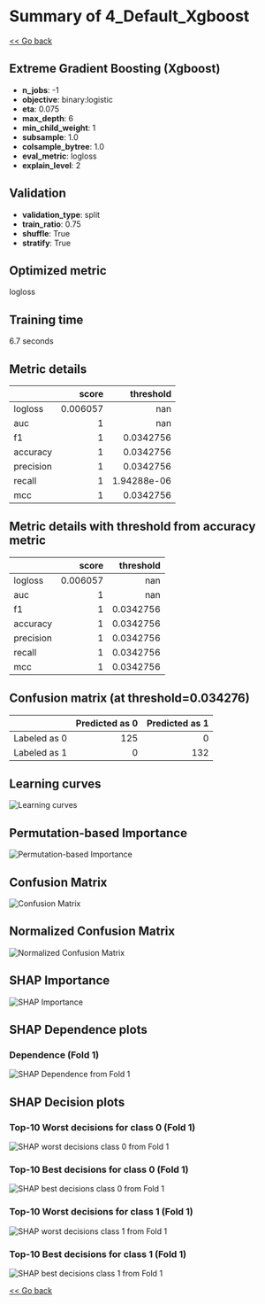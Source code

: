 # Summary of 4_Default_Xgboost

[<< Go back](../README.md)


## Extreme Gradient Boosting (Xgboost)
- **n_jobs**: -1
- **objective**: binary:logistic
- **eta**: 0.075
- **max_depth**: 6
- **min_child_weight**: 1
- **subsample**: 1.0
- **colsample_bytree**: 1.0
- **eval_metric**: logloss
- **explain_level**: 2

## Validation
 - **validation_type**: split
 - **train_ratio**: 0.75
 - **shuffle**: True
 - **stratify**: True

## Optimized metric
logloss

## Training time

6.7 seconds

## Metric details
|           |    score |     threshold |
|:----------|---------:|--------------:|
| logloss   | 0.006057 | nan           |
| auc       | 1        | nan           |
| f1        | 1        |   0.0342756   |
| accuracy  | 1        |   0.0342756   |
| precision | 1        |   0.0342756   |
| recall    | 1        |   1.94288e-06 |
| mcc       | 1        |   0.0342756   |


## Metric details with threshold from accuracy metric
|           |    score |   threshold |
|:----------|---------:|------------:|
| logloss   | 0.006057 | nan         |
| auc       | 1        | nan         |
| f1        | 1        |   0.0342756 |
| accuracy  | 1        |   0.0342756 |
| precision | 1        |   0.0342756 |
| recall    | 1        |   0.0342756 |
| mcc       | 1        |   0.0342756 |


## Confusion matrix (at threshold=0.034276)
|              |   Predicted as 0 |   Predicted as 1 |
|:-------------|-----------------:|-----------------:|
| Labeled as 0 |              125 |                0 |
| Labeled as 1 |                0 |              132 |

## Learning curves
![Learning curves](learning_curves.png)

## Permutation-based Importance
![Permutation-based Importance](permutation_importance.png)
## Confusion Matrix

![Confusion Matrix](confusion_matrix.png)


## Normalized Confusion Matrix

![Normalized Confusion Matrix](confusion_matrix_normalized.png)



## SHAP Importance
![SHAP Importance](shap_importance.png)

## SHAP Dependence plots

### Dependence (Fold 1)
![SHAP Dependence from Fold 1](learner_fold_0_shap_dependence.png)

## SHAP Decision plots

### Top-10 Worst decisions for class 0 (Fold 1)
![SHAP worst decisions class 0 from Fold 1](learner_fold_0_shap_class_0_worst_decisions.png)
### Top-10 Best decisions for class 0 (Fold 1)
![SHAP best decisions class 0 from Fold 1](learner_fold_0_shap_class_0_best_decisions.png)
### Top-10 Worst decisions for class 1 (Fold 1)
![SHAP worst decisions class 1 from Fold 1](learner_fold_0_shap_class_1_worst_decisions.png)
### Top-10 Best decisions for class 1 (Fold 1)
![SHAP best decisions class 1 from Fold 1](learner_fold_0_shap_class_1_best_decisions.png)

[<< Go back](../README.md)
